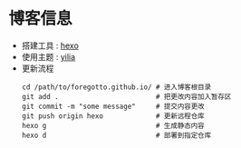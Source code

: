 # 博客信息

- 搭建工具 : [hexo](https://hexo.io/)
- 使用主题 : [yilia](https://github.com/litten/hexo-theme-yilia)
- 更新流程
  ``` git
  cd /path/to/foregotto.github.io/ # 进入博客根目录
  git add .                        # 把更改内容加入暂存区
  git commit -m "some message"     # 提交内容更改
  git push origin hexo             # 更新远程仓库
  hexo g                           # 生成静态内容
  hexo d                           # 部署到指定仓库
  ```
